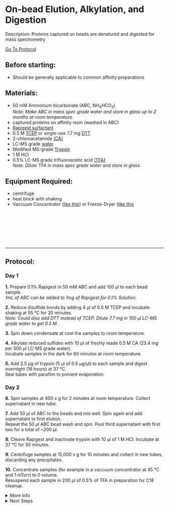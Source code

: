 On-bead Elution, Alkylation, and Digestion
================================================================================
Description: Proteins captured on beads are denatured and digested for mass spectrometry

[Go To Protocol](#protocol)

Before starting:
--------------------------------------------------------------------------------
* Should be generally applicable to common affinity preparations

Materials:
--------------------------------------------------------------------------------

  * 50 mM Ammonium bicarbonate (ABC, NH<sub>4</sub>HCO<sub>3</sub>)<br/>
  _Note: Make ABC in mass spec grade water and store in glass up to 2 months at room temperature._
  * captured proteins on affinity resin (washed in ABC)
  * [Rapigest surfactant](https://www.waters.com/nextgen/us/en/shop/standards--reagents/186001861-rapigest-sf-1-mg--5-pk.html)
  * 0.5 M [TCEP](https://www.thermofisher.com/order/catalog/product/77720#/77720) or single-use 7.7 mg [DTT](https://www.thermofisher.com/order/catalog/product/A39255#/A39255)
  * 2-chloroacetamide [(CA)](https://www.fishersci.com/shop/products/2-chloroacetamide-98-acros-organics-3/AC148410050)
  * LC-MS grade [water](https://www.fishersci.com/shop/products/water-optima-lc-ms-fisher-chemical-4/W64)
  * Modified MS-grade [Trypsin](https://www.promega.com/products/mass-spectrometry/trypsin/sequencing-grade-modified-trypsin/?catNum=V5113)
  * 1 M HCl 
  * 0.5% LC-MS grade trifluoroacetic acid [(TFA)](https://www.fishersci.ca/shop/products/trifluoroacetic-acid-optima-lc-ms-fisher-chemical-5/p-3803256)<br/>
  _Note: Dilute TFA in mass spec grade water and store in glass._
   
  
Equipment Required:
--------------------------------------------------------------------------------
  
  * centrifuge
  * heat block with shaking
  * Vaccuum Concentrator ([like this](https://www.thermofisher.com/order/catalog/product/SPD2030A-220#/SPD2030A-220)) or Freeze-Dryer ([like this](https://www.labconco.com/product/freezone-25-liter-84c-benchtop-freeze-dryers/6117)

<br/><br/><br/><br/><br/><br/>
<!-- Use <br/> to fill in first page -->

___
Protocol:
--------------------------------------------------------------------------------
### Day 1

**1.** Prepare 0.1% Rapigest in 50 mM ABC and add 100 µl to each bead sample.<br/>
_1mL of ABC can be added to 1mg of Rapigest for 0.1% Solution._
    
**2.** Reduce disulfide bonds by adding 4 µl of 0.5 M TCEP and incubate shaking at 55 °C for 30 minutes.<br/>
_Note: Could also add DTT instead of TCEP. Dilute 7.7 mg in 100 µl LC-MS grade water to get 0.5 M._
  
**3.** Spin down condensate at cool the samples to room temperature.

**4.** Alkylate reduced sulfides with 10 µl of freshly made 0.5 M CA (23.4 mg per 500 µl LC-MS grade water).<br/>
Incubate samples in the dark for 60 minutes at room temperature.

**5.** Add 2.5 µg of trypsin (5 µl of 0.5 µg/µl) to each sample and digest overnight (16 hours) at 37 °C.<br/>
Seal tubes with parafilm to prevent evaporation.

### Day 2

**6.** Spin samples at 400 x g for 2 minutes at room temperature. Collect supernatant in new tube.

**7.** Add 50 µl of ABC to the beads and mix well. Spin again and add supernatant to first elution.<br/>
Repeat the 50 µl ABC bead wash and spin. Pool third supernatant with first two for a total of ~200 µl.

**8.** Cleave Rapigest and inactivate trypsin with 10 µl of 1 M HCl. Incubate at 37 °C for 30 minutes.

**9.** Centrifuge samples at 15,000 x g for 10 minutes and collect in new tubes, discarding any precipitates.

**10.** Concentrate samples (for example in a vaccuum concentrator at 45 °C and 1 mTorr) to 0 volume.<br/>
Resuspend each sample in 200 µl of 0.5% of TFA in preparation for C18 cleanup.
    
 
<!-- The text below creates dropdown lists for links to next steps or hyperlinks -->

<details>
  <summary>More Info</summary>
  
  <a href="https://www.waters.com/webassets/cms/support/docs/715000122en.pdf">
Rapigest Surfactant</a>  

</details>
  
<details>
  <summary>Next Steps</summary>

</p> <a href="./C18-Column-Cleanup.md">
C18 Column</a>
  
</p> <a href="./Ethyl-Acetate-Cleanup.md">
Ethyl Acetate Cleanup</a>  
  
</p> <a href="./Peptide-Quant.md">
Peptide Quantification</a>

</details>
